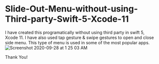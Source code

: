 # Slide-Out-Menu-without-using-Third-party-Swift-5-Xcode-11
I have created this programatically without using third party in swift 5, Xcode 11. I have also used tap gesture & swipe gestures to open and close side menu. This type of menu is used in some of the most popular apps.
![Screenshot 2020-09-28 at 1 25 03 AM](https://user-images.githubusercontent.com/58632386/94375050-6cc67180-012e-11eb-9333-f3de913e9d80.png)

Thank You!
 
